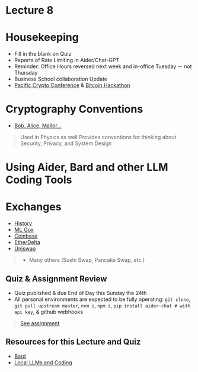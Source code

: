 # Lecture 8

# Housekeeping

- Fill in the blank on Quiz
- Reports of Rate Limiting in Aider/Chat-GPT
- Reminder: Office Hours reversed next week and in-office Tuesday -- not Thursday
- Business School collaboration Update
- [Pacific Crypto Conference](https://www.pacificbitcoin.com/) & [Bitcoin Hackathon](https://btcolympics.devpost.com/ )

# Cryptography Conventions

- [Bob, Alice, Mallor...](https://en.wikipedia.org/wiki/Alice_and_Bob)
> Used in Physics as well
> Provides conventions for thinking about Security, Privacy, and System Design

# Using Aider, Bard and other LLM Coding Tools


# Exchanges

- [History](https://academy.bit2me.com/en/historia-exchanges-trading-bitcoin/)
- [Mt. Gox](https://www.investopedia.com/terms/m/mt-gox.asp#:~:text=In%202014%2C%20Mt.,and%20half%20year%20legal%20battle.)
- [Coinbase](https://www.coinbase.com/)
- [EtherDelta](https://www.sec.gov/news/press-release/2018-258)
- [Uniswap](https://app.uniswap.org/swap) 

> * Many others (Sushi Swap, Pancake Swap, etc.)


## Quiz & Assignment Review

* Quiz published & due End of Day this Sunday the 24th
* All personal environments are expected to be fully operating: `git clone`, `git pull upstream master`, `nvm i`, `npm i`, `pip install aider-chat # with api key`, & github webhooks
> [See assignment](../assignments/21_Sept_2023.md)

## Resources for this Lecture and Quiz

* [Bard](https://bard.google.com)
* [Local LLMs and Coding](./notes_lec8.md)
